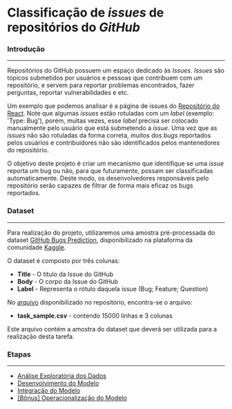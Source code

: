 # Classificação de _issues_ de repositórios do _GitHub_

### Introdução
<hr>

Repositórios do GitHub possuem um espaço dedicado às _Issues_. _Issues_ são tópicos submetidos por usuários e pessoas que contribuem com um repositório, e servem para reportar problemas encontrados, fazer perguntas, reportar vulnerabilidades e etc.

Um exemplo que podemos analisar é a página de issues do [Repositório do React](https://github.com/facebook/react/issues). Note que algumas _issues_ estão rotuladas com um _label_ (exemplo: 'Type: Bug'), porém, muitas vezes, esse _label_ precisa ser colocado manualmente pelo usuário que está submetendo a _issue_. Uma vez que as _issues_ não são rotuladas da forma correta, muitos dos _bugs_ reportados pelos usuários e contribuidores não são identificados pelos mantenedores do repositório.

O objetivo deste projeto é criar um mecanismo que identifique se uma _issue_ reporta um bug ou não, para que futuramente, possam ser classificadas automaticamente. Deste modo, os desenvolvedores responsáveis pelo repositório serão capazes de filtrar de forma mais eficaz os bugs reportados.

### Dataset
<hr>

Para realização do projeto, utilizaremos uma amostra pré-processada do dataset [GitHub Bugs Prediction](https://www.kaggle.com/anmolkumar/github-bugs-prediction/version/1),
disponibilizado na plataforma da comunidade [Kaggle](https://www.kaggle.com/).

O dataset é composto por três colunas:

* **Title** - O título da Issue do GitHub
* **Body**  - O corpo da Issue do GitHub  
* **Label** - Representa o rótulo daquela issue (Bug; Feature; Question)

No [arquivo](data/task_sample.csv) disponibilizado no repositório, encontra-se o arquivo:

* **task_sample.csv** - contendo 15000 linhas e 3 colunas

Este arquivo contém a amostra do dataset que deverá ser utilizada para a realização desta tarefa.

### Etapas
<hr>

* [Análise Exploratória dos Dados](task_I/README.md)
* [Desenvolvimento do Modelo](task_II/README.md)
* [Integração do Modelo]()
* [[Bônus] Operacionalização do Modelo]()
